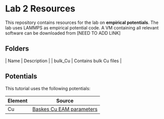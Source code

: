 # Lab 2 Resources

This repository contains resources for the lab on **empirical potentials**. The lab uses LAMMPS as empirical potential code. A VM containing all relevant software can be downloaded from [NEED TO ADD LINK]


## Folders

| Name    | Description                                          |
| bulk_Cu | Contains bulk Cu files                               |

## Potentials

This tutorial uses the following potentials:

| Element | Source                                               |
| ------- | ---------------------------------------------------- |
| Cu      | [Baskes Cu EAM parameters](https://www.ctcms.nist.gov/potentials/entry/1986--Foiles-S-M-Baskes-M-I-Daw-M-S--Cu/) |

